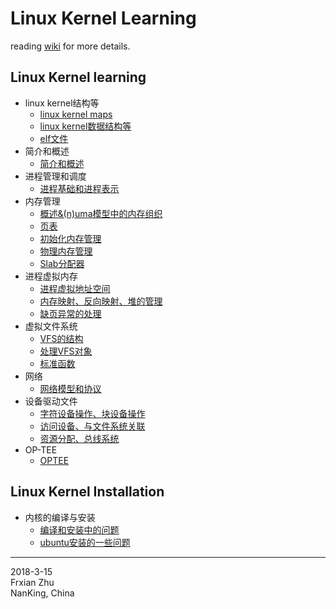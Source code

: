 # Linux Kernel Learning
reading [wiki](https://github.com/Frxian/linuxkernel/wiki) for more details.
## Linux Kernel learning
* linux kernel结构等
  * [linux kernel maps](https://github.com/Frxian/linuxkernel/wiki/linux-kernel-maps)
  * [linux kernel数据结构等](https://github.com/Frxian/linuxkernel/wiki/linux-kernel%E6%95%B0%E6%8D%AE%E7%BB%93%E6%9E%84%E7%AD%89)
  * [elf文件](https://github.com/Frxian/linuxkernel/wiki/ELF%E6%96%87%E4%BB%B6)
* 简介和概述
  * [简介和概述](https://github.com/Frxian/linuxkernel/wiki/%E7%AE%80%E4%BB%8B%E5%92%8C%E6%A6%82%E8%BF%B0)
* 进程管理和调度
  * [进程基础和进程表示](https://github.com/Frxian/linuxkernel/wiki/%E8%BF%9B%E7%A8%8B%E5%9F%BA%E7%A1%80%E5%92%8C%E8%BF%9B%E7%A8%8B%E8%A1%A8%E7%A4%BA)
* 内存管理
  * [概述&(n)uma模型中的内存组织](https://github.com/Frxian/linuxkernel/wiki/%E6%A6%82%E8%BF%B0&(n)uma%E6%A8%A1%E5%9E%8B%E4%B8%AD%E7%9A%84%E5%86%85%E5%AD%98%E7%BB%84%E7%BB%87)
  * [页表](https://github.com/Frxian/linuxkernel/wiki/%E9%A1%B5%E8%A1%A8)
  * [初始化内存管理](https://github.com/Frxian/linuxkernel/wiki/%E5%88%9D%E5%A7%8B%E5%8C%96%E5%86%85%E5%AD%98%E7%AE%A1%E7%90%86)
  * [物理内存管理](https://github.com/Frxian/linuxkernel/wiki/%E7%89%A9%E7%90%86%E5%86%85%E5%AD%98%E7%AE%A1%E7%90%86)
  * [Slab分配器](https://github.com/Frxian/linuxkernel/wiki/Slab%E5%88%86%E9%85%8D%E5%99%A8)
* 进程虚拟内存
  * [进程虚拟地址空间](https://github.com/Frxian/linuxkernel/wiki/%E8%BF%9B%E7%A8%8B%E8%99%9A%E6%8B%9F%E5%9C%B0%E5%9D%80%E7%A9%BA%E9%97%B4)
  * [内存映射、反向映射、堆的管理](https://github.com/Frxian/linuxkernel/wiki/%E5%86%85%E5%AD%98%E6%98%A0%E5%B0%84%E3%80%81%E5%8F%8D%E5%90%91%E6%98%A0%E5%B0%84%E3%80%81%E5%A0%86%E7%9A%84%E7%AE%A1%E7%90%86)
  * [缺页异常的处理](https://github.com/Frxian/linuxkernel/wiki/%E7%BC%BA%E9%A1%B5%E5%BC%82%E5%B8%B8%E7%9A%84%E5%A4%84%E7%90%86)
* 虚拟文件系统
  * [VFS的结构](https://github.com/Frxian/linuxkernel/wiki/VFS%E7%9A%84%E7%BB%93%E6%9E%84)
  * [处理VFS对象](https://github.com/Frxian/linuxkernel/wiki/%E5%A4%84%E7%90%86VFS%E5%AF%B9%E8%B1%A1)
  * [标准函数](https://github.com/Frxian/linuxkernel/wiki/%E6%A0%87%E5%87%86%E5%87%BD%E6%95%B0)
* 网络
  * [网络模型和协议](https://github.com/Frxian/linuxkernel/wiki/%E7%BD%91%E7%BB%9C%E7%9A%84%E6%A8%A1%E5%9E%8B%E5%92%8C%E5%8D%8F%E8%AE%AE)
* 设备驱动文件
  * [字符设备操作、块设备操作](https://github.com/Frxian/linuxkernel/wiki/%E5%AD%97%E7%AC%A6%E8%AE%BE%E5%A4%87%E6%93%8D%E4%BD%9C%E3%80%81%E5%9D%97%E8%AE%BE%E5%A4%87%E6%93%8D%E4%BD%9C)
  * [访问设备、与文件系统关联](https://github.com/Frxian/linuxkernel/wiki/%E8%AE%BF%E9%97%AE%E8%AE%BE%E5%A4%87%E3%80%81%E4%B8%8E%E6%96%87%E4%BB%B6%E7%B3%BB%E7%BB%9F%E5%85%B3%E8%81%94)
  * [资源分配、总线系统](https://github.com/Frxian/linuxkernel/wiki/%E8%B5%84%E6%BA%90%E5%88%86%E9%85%8D%E3%80%81%E6%80%BB%E7%BA%BF%E7%B3%BB%E7%BB%9F)
* OP-TEE
  * [OPTEE](https://github.com/Frxian/linuxkernel/wiki/OPTEE)
## Linux Kernel Installation
* 内核的编译与安装
  * [编译和安装中的问题](https://github.com/Frxian/linuxkernel/wiki/%E7%BC%96%E8%AF%91%E4%B8%8E%E5%AE%89%E8%A3%85%E4%B8%AD%E7%9A%84%E9%97%AE%E9%A2%98)
  * [ubuntu安装的一些问题](https://github.com/Frxian/linuxkernel/wiki/ubuntu%E5%AE%89%E8%A3%85%E4%B8%AD%E7%9A%84%E9%97%AE%E9%A2%98)
  
---
2018-3-15  
Frxian Zhu  
NanKing, China


